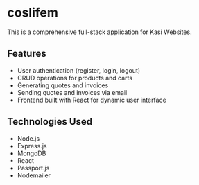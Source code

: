 # coslifem

This is a comprehensive full-stack application for Kasi Websites.

## Features

- User authentication (register, login, logout)
- CRUD operations for products and carts
- Generating quotes and invoices
- Sending quotes and invoices via email
- Frontend built with React for dynamic user interface

## Technologies Used

- Node.js
- Express.js
- MongoDB
- React
- Passport.js
- Nodemailer
